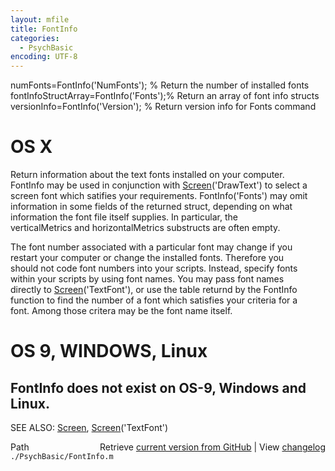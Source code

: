 ```yaml
---
layout: mfile
title: FontInfo
categories:
  - PsychBasic
encoding: UTF-8
---
```


numFonts=FontInfo('NumFonts');        % Return the number of installed fonts  
fontInfoStructArray=FontInfo('Fonts');% Return an array of font info structs  
versionInfo=FontInfo('Version');      % Return version info for Fonts command  

# OS X  

Return information about the text fonts installed on your computer.  
FontInfo may be used in conjunction with [Screen](/docs/Screen)('DrawText') to select a  
screen font which satifies your requirements.  FontInfo('Fonts') may omit  
information in some fields of the returned struct, depending on what  
information the font file itself supplies.  In particular, the  
verticalMetrics and horizontalMetrics substructs are often empty.  

The font number associated with a particular font may change if you  
restart your computer or change the installed fonts.  Therefore you  
should not code font  numbers into your scripts.  Instead, specify fonts  
within your scripts by using font names.  You may pass font names  
directly to [Screen](/docs/Screen)('TextFont'), or use the table returnd by the FontInfo  
function to find the number of a font which satisfies your criteria for a  
font.  Among those critera may be the font name itself.  

# OS 9, WINDOWS, Linux  

FontInfo does not exist on OS-9, Windows and Linux.  
----  

SEE ALSO: [Screen](/docs/Screen), [Screen](/docs/Screen)('TextFont')  


<div class="code_header" style="text-align:right;">
  <span style="float:left;">Path&nbsp;&nbsp;</span> <span class="counter">Retrieve <a href=
  "https://raw.github.com/Psychtoolbox-3/Psychtoolbox-3/beta/./PsychBasic/FontInfo.m">current version from GitHub</a> | View <a href=
  "https://github.com/Psychtoolbox-3/Psychtoolbox-3/commits/beta/./PsychBasic/FontInfo.m">changelog</a></span>
</div>
<div class="code">
  <code>./PsychBasic/FontInfo.m</code>
</div>
